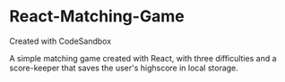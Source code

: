 # React-Matching-Game
Created with CodeSandbox

A simple matching game created with React, with three difficulties and a score-keeper that saves the user's highscore in local storage. 

